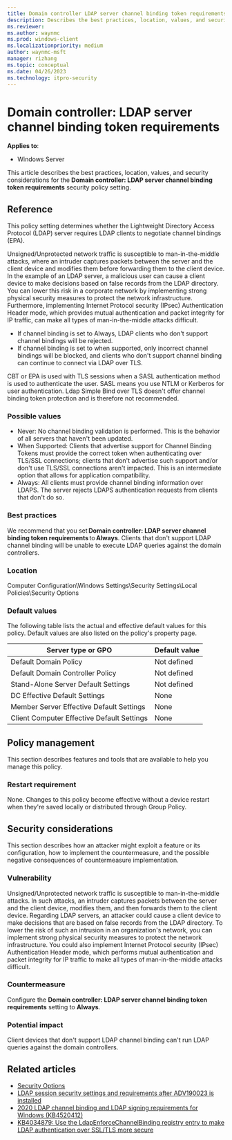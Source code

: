 ```yaml
---
title: Domain controller LDAP server channel binding token requirements
description: Describes the best practices, location, values, and security considerations for the Domain controller LDAP server channel binding token requirements security policy setting.
ms.reviewer:
ms.author: waynmc
ms.prod: windows-client
ms.localizationpriority: medium
author: waynmc-msft
manager: rizhang
ms.topic: conceptual
ms.date: 04/26/2023
ms.technology: itpro-security
---
```


# Domain controller: LDAP server channel binding token requirements

**Applies to**:

- Windows Server

This article describes the best practices, location, values, and security considerations for the **Domain controller: LDAP server channel binding token requirements** security policy setting.

## Reference

This policy setting determines whether the Lightweight Directory Access Protocol (LDAP) server requires LDAP clients to negotiate channel bindings (EPA).

Unsigned/Unprotected network traffic is susceptible to man-in-the-middle attacks, where an intruder captures packets between the server and the client device and modifies them before forwarding them to the client device. In the example of an LDAP server, a malicious user can cause a client device to make decisions based on false records from the LDAP directory. You can lower this risk in a corporate network by implementing strong physical security measures to protect the network infrastructure. Furthermore, implementing Internet Protocol security (IPsec) Authentication Header mode, which provides mutual authentication and packet integrity for IP traffic, can make all types of man-in-the-middle attacks difficult.

- If channel binding is set to Always, LDAP clients who don't support channel bindings will be rejected.
- If channel binding is set to when supported, only incorrect channel bindings will be blocked, and clients who don't support channel binding can continue to connect via LDAP over TLS.

CBT or EPA is used with TLS sessions when a SASL authentication method is used to authenticate the user. SASL means you use NTLM or Kerberos for user authentication. Ldap Simple Bind over TLS doesn't offer channel binding token protection and is therefore not recommended.

### Possible values

- Never: No channel binding validation is performed. This is the behavior of all servers that haven't been updated.
- When Supported: Clients that advertise support for Channel Binding Tokens must provide the correct token when authenticating over TLS/SSL connections; clients that don't advertise such support and/or don't use TLS/SSL connections aren't impacted. This is an intermediate option that allows for application compatibility.
- Always: All clients must provide channel binding information over LDAPS. The server rejects LDAPS authentication requests from clients that don't do so.

### Best practices

We recommend that you set **Domain controller: LDAP server channel binding token requirements** to **Always**. Clients that don't support LDAP channel binding will be unable to execute LDAP queries against the domain controllers.

### Location

Computer Configuration\\Windows Settings\\Security Settings\\Local Policies\\Security Options

### Default values

The following table lists the actual and effective default values for this policy. Default values are also listed on the policy's property page.

| Server type or GPO                         | Default value |
|--------------------------------------------|---------------|
| Default Domain Policy                      | Not defined   |
| Default Domain Controller Policy           | Not defined   |
| Stand-Alone Server Default Settings        | Not defined   |
| DC Effective Default Settings              | None          |
| Member Server Effective Default Settings   | None          |
| Client Computer Effective Default Settings | None          |

## Policy management

This section describes features and tools that are available to help you manage this policy.

### Restart requirement

None. Changes to this policy become effective without a device restart when they're saved locally or distributed through Group Policy.

## Security considerations

This section describes how an attacker might exploit a feature or its configuration, how to implement the countermeasure, and the possible negative consequences of countermeasure implementation.

### Vulnerability

Unsigned/Unprotected network traffic is susceptible to man-in-the-middle attacks. In such attacks, an intruder captures packets between the server and the client device, modifies them, and then forwards them to the client device. Regarding LDAP servers, an attacker could cause a client device to make decisions that are based on false records from the LDAP directory. To lower the risk of such an intrusion in an organization's network, you can implement strong physical security measures to protect the network infrastructure. You could also implement Internet Protocol security (IPsec) Authentication Header mode, which performs mutual authentication and packet integrity for IP traffic to make all types of man-in-the-middle attacks difficult.

### Countermeasure

Configure the **Domain controller: LDAP server channel binding token requirements** setting to **Always**.

### Potential impact

Client devices that don't support LDAP channel binding can't run LDAP queries against the domain controllers.

## Related articles

- [Security Options](security-options.md)
- [LDAP session security settings and requirements after ADV190023 is installed](/troubleshoot/windows-server/identity/ldap-session-security-settings-requirements-adv190023)
- [2020 LDAP channel binding and LDAP signing requirements for Windows (KB4520412)](https://support.microsoft.com/topic/2020-ldap-channel-binding-and-ldap-signing-requirements-for-windows-kb4520412-ef185fb8-00f7-167d-744c-f299a66fc00a)
- [KB4034879: Use the LdapEnforceChannelBinding registry entry to make LDAP authentication over SSL/TLS more secure](https://support.microsoft.com/topic/kb4034879-use-the-ldapenforcechannelbinding-registry-entry-to-make-ldap-authentication-over-ssl-tls-more-secure-e9ecfa27-5e57-8519-6ba3-d2c06b21812e)
